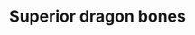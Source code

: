 ---
layout: item
title: Superior dragon bones
item-id: 22124
datatable: true
id: 22124
name: "Superior dragon bones"
members: true
lowalch: 64
highalch: 96
examine: "There's something unnatural about these bones."
monsters:
  - id: 8060
    name: "Vorkath"
    members: true
    combat_level: 392
    wiki_url: "https://oldschool.runescape.wiki/w/Vorkath#Dragon_Slayer_II"
    drops:
      - quantity: "2"
        rarity: 1
    image: "https://oldschool.runescape.wiki/images/thumb/9/9a/Vorkath.png/280px-Vorkath.png?1ce3f"
  - id: 8061
    name: "Vorkath"
    members: true
    combat_level: 732
    wiki_url: "https://oldschool.runescape.wiki/w/Vorkath#Post-quest"
    drops:
      - quantity: "2"
        rarity: 1
    image: "https://oldschool.runescape.wiki/images/thumb/9/9a/Vorkath.png/280px-Vorkath.png?1ce3f"
---